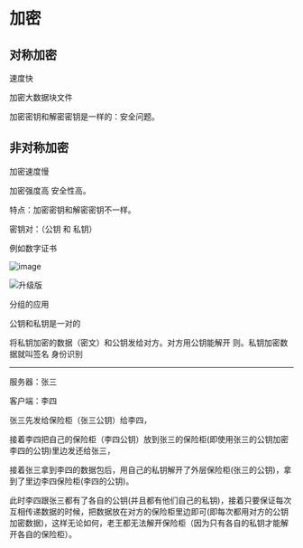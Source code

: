 # 加密

## 对称加密

速度快 

加密大数据块文件

加密密钥和解密密钥是一样的：安全问题。

## 非对称加密

加密速度慢

加密强度高 安全性高。

特点：加密密钥和解密密钥不一样。

密钥对：（公钥 和 私钥）

例如数字证书



![image](https://upload-images.jianshu.io/upload_images/1892989-44a100342b0ca00a.png?imageMogr2/auto-orient/strip%7CimageView2/2/w/1240)

![升级版](https://upload-images.jianshu.io/upload_images/1892989-760eed48497a4081.png?imageMogr2/auto-orient/strip%7CimageView2/2/w/1240)

分组的应用

公钥和私钥是一对的

将私钥加密的数据（密文）和公钥发给对方。对方用公钥能解开 则。私钥加密数据就叫签名 身份识别

---

服务器：张三

客户端：李四

张三先发给保险柜（张三公钥）给李四，

接着李四把自己的保险柜（李四公钥）放到张三的保险柜(即使用张三的公钥加密李四的公钥)里边发还给张三，

接着张三拿到李四的数据包后，用自己的私钥解开了外层保险柜(张三的公钥)，拿到了里边李四保险柜(李四的公钥)。

此时李四跟张三都有了各自的公钥(并且都有他们自己的私钥)，接着只要保证每次互相传递数据的时候，把数据放在对方的保险柜里边即可(即每次都用对方的公钥加密数据)，这样无论如何，老王都无法解开保险柜（因为只有各自的私钥才能解开各自的保险柜）。